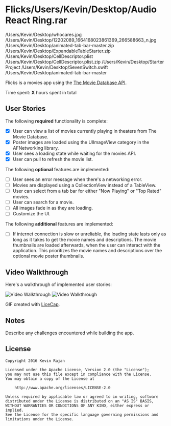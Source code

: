 # Flicks/Users/Kevin/Desktop/Audio React Ring.rar
/Users/Kevin/Desktop/whocares.jpg
/Users/Kevin/Desktop/12202089_1664168023861369_266588663_n.jpg
/Users/Kevin/Desktop/animated-tab-bar-master.zip
/Users/Kevin/Desktop/ExpandableTableStarter.zip
/Users/Kevin/Desktop/CellDescriptor.plist
/Users/Kevin/Desktop/CellDescriptor.plist.zip
/Users/Kevin/Desktop/Starter Project
/Users/Kevin/Desktop/SevenSwitch.swift
/Users/Kevin/Desktop/animated-tab-bar-master

Flicks is a movies app using the [The Movie Database API](http://docs.themoviedb.apiary.io/#).

Time spent: **X** hours spent in total

## User Stories

The following **required** functionality is complete:

- [x] User can view a list of movies currently playing in theaters from The Movie Database.
- [x] Poster images are loaded using the UIImageView category in the AFNetworking library.
- [x] User sees a loading state while waiting for the movies API.
- [x] User can pull to refresh the movie list.

The following **optional** features are implemented:

- [ ] User sees an error message when there's a networking error.
- [ ] Movies are displayed using a CollectionView instead of a TableView.
- [ ] User can select from a tab bar for either "Now Playing" or "Top Rated" movies.
- [ ] User can search for a movie.
- [ ] All images fade in as they are loading.
- [ ] Customize the UI.

The following **additional** features are implemented:

- [ ] If internet connection is slow or unreliable, the loading state lasts only as long as it takes to get the movie names and descriptions. The movie thumbnails are loaded afterwards, when the user can interact with the application. This prioritizes the movie names and descriptions over the optional movie poster thumbnails.

## Video Walkthrough 

Here's a walkthrough of implemented user stories:

<img src='http://i.imgur.com/RzD0bYT.gifv' title='Simulated with normal settings:' width='' alt='Video Walkthrough' />

<img src='http://i.imgur.com/RzD0bYT.gifv' title='Simulated with very slow internet:' width='' alt='Video Walkthrough' />


GIF created with [LiceCap](http://www.cockos.com/licecap/).

## Notes

Describe any challenges encountered while building the app.

## License

    Copyright 2016 Kevin Rajan

    Licensed under the Apache License, Version 2.0 (the "License");
    you may not use this file except in compliance with the License.
    You may obtain a copy of the License at

        http://www.apache.org/licenses/LICENSE-2.0

    Unless required by applicable law or agreed to in writing, software
    distributed under the License is distributed on an "AS IS" BASIS,
    WITHOUT WARRANTIES OR CONDITIONS OF ANY KIND, either express or implied.
    See the License for the specific language governing permissions and
    limitations under the License.
